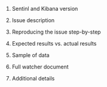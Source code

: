 <!--
Thanks for taking time to report an issue. Please try to:

* Be precise: describe expected results vs. actual results
* Be clear: explain how to reproduce the problem, step by step
* Include only one problem per report
* Include details about your setup/system/os where possible

This section will NOT appear in your Issue report!
-->

1. Sentinl and Kibana version 

2. Issue description

3. Reproducing the issue step-by-step

4. Expected results vs. actual results

5. Sample of data

6. Full watcher document

7. Additional details
